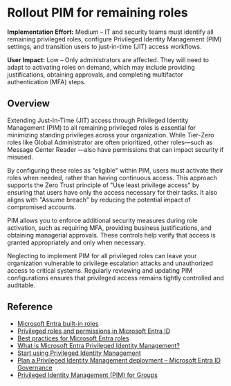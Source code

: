 #  Rollout PIM for remaining roles

**Implementation Effort:** Medium – IT and security teams must identify all remaining privileged roles, configure Privileged Identity Management (PIM) settings, and transition users to just-in-time (JIT) access workflows.

**User Impact:** Low – Only administrators are affected. They will need to adapt to activating roles on demand, which may include providing justifications, obtaining approvals, and completing multifactor authentication (MFA) steps.

## Overview

Extending Just-In-Time (JIT) access through Privileged Identity Management (PIM) to all remaining privileged roles is essential for minimizing standing privileges across your organization. While Tier-Zero roles like Global Administrator are often prioritized, other roles—such as Message Center Reader —also have permissions that can impact security if misused.

By configuring these roles as "eligible" within PIM, users must activate their roles when needed, rather than having continuous access. This approach supports the Zero Trust principle of "Use least privilege access" by ensuring that users have only the access necessary for their tasks. It also aligns with "Assume breach" by reducing the potential impact of compromised accounts.

PIM allows you to enforce additional security measures during role activation, such as requiring MFA, providing business justifications, and obtaining managerial approvals. These controls help verify that access is granted appropriately and only when necessary.

Neglecting to implement PIM for all privileged roles can leave your organization vulnerable to privilege escalation attacks and unauthorized access to critical systems. Regularly reviewing and updating PIM configurations ensures that privileged access remains tightly controlled and auditable.

## Reference
* [Microsoft Entra built-in roles](https://learn.microsoft.com/entra/identity/role-based-access-control/permissions-reference)
* [Privileged roles and permissions in Microsoft Entra ID](https://learn.microsoft.com/entra/identity/role-based-access-control/privileged-roles-permissions)
* [Best practices for Microsoft Entra roles](https://learn.microsoft.com/entra/identity/role-based-access-control/best-practices)
* [What is Microsoft Entra Privileged Identity Management?](https://learn.microsoft.com/entra/id-governance/privileged-identity-management/pim-configure)
* [Start using Privileged Identity Management](https://learn.microsoft.com/entra/id-governance/privileged-identity-management/pim-getting-started)
* [Plan a Privileged Identity Management deployment – Microsoft Entra ID Governance](https://learn.microsoft.com/entra/id-governance/privileged-identity-management/pim-deployment-plan)
* [Privileged Identity Management (PIM) for Groups](https://learn.microsoft.com/entra/id-governance/privileged-identity-management/concept-pim-for-groups)
